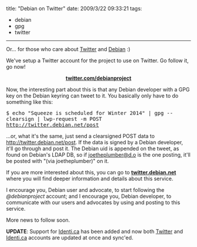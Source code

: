 title: "Debian on Twitter"
date: 2009/3/22 09:33:21
tags:
- debian
- gpg
- twitter
---
Or... for those who care about <a href="http://twitter.com">Twitter</a> and <a href="http://debian.org">Debian</a> :)

We've setup a Twitter account for the project to use on Twitter. Go follow it, go now!
<p style="text-align: center;"><a href="http://twitter.com/debianproject"><strong>twitter.com/debianproject</strong></a></p>

Now, the interesting part about this is that any Debian developer with a GPG key on the Debian keyring can tweet to it. You basically only have to do something like this:

<tt>$ echo "Squeeze is scheduled for Winter 2014" | gpg --clearsign | lwp-request -m POST http://twitter.debian.net/post</tt>

...or, what it's the same, just send a clearsigned POST data to <a href="http://twitter.debian.net/post">http://twitter.debian.net/post</a>. If the data is signed by a Debian developer, it'll go through and post it. The Debian uid is appended on the tweet, as found on Debian's LDAP DB, so if joetheplumber@d.o is the one posting, it'll be posted with "(via joetheplumber)" on it.

If you are more interested about this, you can go to <a href="http://twitter.debian.net/"><strong>twitter.debian.net</strong></a> where you will find deeper information and details about this service.

I encourage you, Debian user and advocate, to start following the <em>@debianproject</em> account; and I encourage you, Debian developer, to communicate with our users and advocates by using and posting to this service.

More news to follow soon.

<strong>UPDATE</strong>: Support for <a href="http://identi.ca">Identi.ca</a> has been added and now both <a href="http://twitter.com/debianproject">Twitter</a> and <a href="http://identi.ca/debianproject">Identi.ca</a> accounts are updated at once and sync'ed.